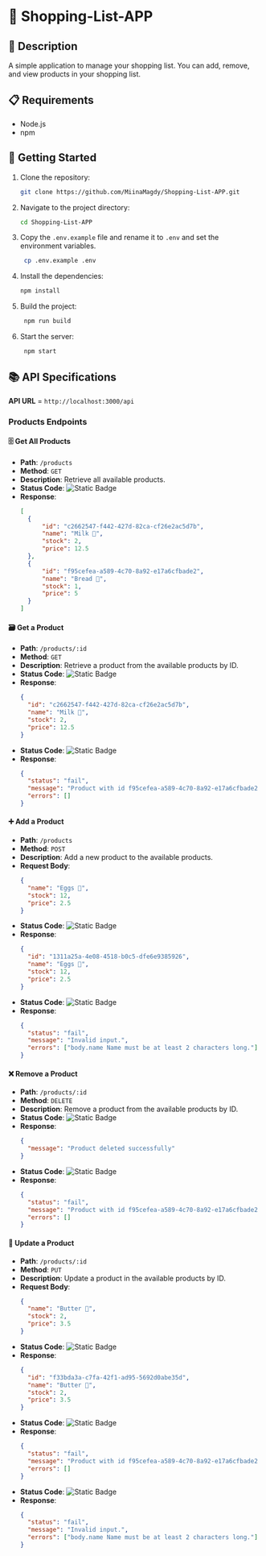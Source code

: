 # 🛒 Shopping-List-APP

## 📄 Description

A simple application to manage your shopping list. You can add, remove, and view products in your shopping list.

## 📋 Requirements

- Node.js
- npm

## 🚀 Getting Started

1. Clone the repository:
   ```sh
   git clone https://github.com/MiinaMagdy/Shopping-List-APP.git
   ```
2. Navigate to the project directory:
   ```sh
   cd Shopping-List-APP
   ```
3. Copy the `.env.example` file and rename it to `.env` and set the environment variables.
   ```sh
    cp .env.example .env
   ```
4. Install the dependencies:
   ```sh
   npm install
   ```
5. Build the project:
   ```sh
    npm run build
   ```
6. Start the server:
   ```sh
    npm start
   ```

## 📚 API Specifications

**API URL** = `http://localhost:3000/api`

### Products Endpoints

#### 🗄️ Get All Products

- **Path**: `/products`
- **Method**: `GET`
- **Description**: Retrieve all available products.
- **Status Code**: ![Static Badge](<https://img.shields.io/badge/200-a?style=plastic&color=rgb(55%2C%20239%2C%200)>)
- **Response**:
  ```json
  [
  	{
  		"id": "c2662547-f442-427d-82ca-cf26e2ac5d7b",
  		"name": "Milk 🥛",
  		"stock": 2,
  		"price": 12.5
  	},
  	{
  		"id": "f95cefea-a589-4c70-8a92-e17a6cfbade2",
  		"name": "Bread 🍞",
  		"stock": 1,
  		"price": 5
  	}
  ]
  ```

#### 🗃️ Get a Product

- **Path**: `/products/:id`
- **Method**: `GET`
- **Description**: Retrieve a product from the available products by ID.
- **Status Code**: ![Static Badge](<https://img.shields.io/badge/200-a?style=plastic&color=rgb(55%2C%20239%2C%200)>)
- **Response**:
  ```json
  {
  	"id": "c2662547-f442-427d-82ca-cf26e2ac5d7b",
  	"name": "Milk 🥛",
  	"stock": 2,
  	"price": 12.5
  }
  ```
- **Status Code**: ![Static Badge](<https://img.shields.io/badge/404-a?style=plastic&color=rgb(239%2C%2055%2C%200)>)
- **Response**:
  ```json
  {
  	"status": "fail",
  	"message": "Product with id f95cefea-a589-4c70-8a92-e17a6cfbade2 not found",
  	"errors": []
  }
  ```

#### ➕ Add a Product

- **Path**: `/products`
- **Method**: `POST`
- **Description**: Add a new product to the available products.
- **Request Body**:
  ```json
  {
  	"name": "Eggs 🥚",
  	"stock": 12,
  	"price": 2.5
  }
  ```
- **Status Code**: ![Static Badge](<https://img.shields.io/badge/201-a?style=plastic&color=rgb(55%2C%20239%2C%200)>)
- **Response**:
  ```json
  {
  	"id": "1311a25a-4e08-4518-b0c5-dfe6e9385926",
  	"name": "Eggs 🥚",
  	"stock": 12,
  	"price": 2.5
  }
  ```
- **Status Code**: ![Static Badge](<https://img.shields.io/badge/422-a?style=plastic&color=rgb(239%2C%2055%2C%200)>)
- **Response**:
  ```json
  {
  	"status": "fail",
  	"message": "Invalid input.",
  	"errors": ["body.name Name must be at least 2 characters long."]
  }
  ```

#### ❌ Remove a Product

- **Path**: `/products/:id`
- **Method**: `DELETE`
- **Description**: Remove a product from the available products by ID.
- **Status Code**: ![Static Badge](<https://img.shields.io/badge/204-a?style=plastic&color=rgb(55%2C%20239%2C%200)>)
- **Response**:
  ```json
  {
  	"message": "Product deleted successfully"
  }
  ```
- **Status Code**: ![Static Badge](<https://img.shields.io/badge/404-a?style=plastic&color=rgb(239%2C%2055%2C%200)>)
- **Response**:
  ```json
  {
  	"status": "fail",
  	"message": "Product with id f95cefea-a589-4c70-8a92-e17a6cfbade2 not found",
  	"errors": []
  }
  ```

#### 🔄 Update a Product

- **Path**: `/products/:id`
- **Method**: `PUT`
- **Description**: Update a product in the available products by ID.
- **Request Body**:
  ```json
  {
  	"name": "Butter 🧈",
  	"stock": 2,
  	"price": 3.5
  }
  ```
- **Status Code**: ![Static Badge](<https://img.shields.io/badge/200-a?style=plastic&color=rgb(55%2C%20239%2C%200)>)
- **Response**:
  ```json
  {
  	"id": "f33bda3a-c7fa-42f1-ad95-5692d0abe35d",
  	"name": "Butter 🧈",
  	"stock": 2,
  	"price": 3.5
  }
  ```
- **Status Code**: ![Static Badge](<https://img.shields.io/badge/404-a?style=plastic&color=rgb(239%2C%2055%2C%200)>)
- **Response**:
  ```json
  {
  	"status": "fail",
  	"message": "Product with id f95cefea-a589-4c70-8a92-e17a6cfbade2 not found",
  	"errors": []
  }
  ```
- **Status Code**: ![Static Badge](<https://img.shields.io/badge/422-a?style=plastic&color=rgb(239%2C%2055%2C%200)>)
- **Response**:
  ```json
  {
  	"status": "fail",
  	"message": "Invalid input.",
  	"errors": ["body.name Name must be at least 2 characters long."]
  }
  ```
